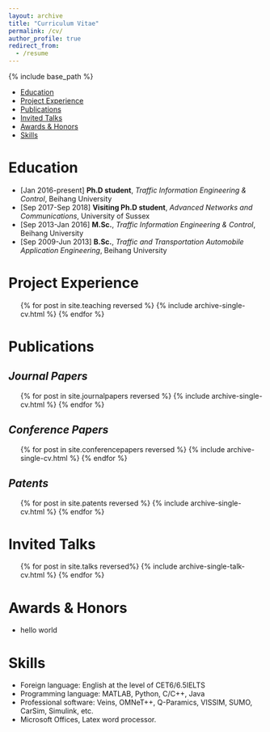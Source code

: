 ```yaml
---
layout: archive
title: "Curriculum Vitae"
permalink: /cv/
author_profile: true
redirect_from:
  - /resume
---
```


{% include base_path %}

+ [Education](#Education)
+ [Project Experience](#ProjectExperience)
+ [Publications](#Publications)
+ [Invited Talks](#InvitedTalks)
+ [Awards & Honors](#AwardsAndHonors)
+ [Skills](#Skills)

# <a name="Education"></a>Education

* [Jan 2016-present] **Ph.D student**, *Traffic Information Engineering & Control*, Beihang University
* [Sep 2017-Sep 2018] **Visiting Ph.D student**, *Advanced Networks and Communications*, University of Sussex
* [Sep 2013-Jan 2016] **M.Sc.**, *Traffic Information Engineering & Control*, Beihang University
* [Sep 2009-Jun 2013] **B.Sc.**, *Traffic and Transportation Automobile Application Engineering*, Beihang University
  

# <a name="ProjectExperience"></a>Project Experience

  <ul>{% for post in site.teaching reversed %}
    {% include archive-single-cv.html %}
  {% endfor %}</ul>
  
 


# <a name="Publications"></a>Publications

*Journal Papers*
------
  <ul>{% for post in site.journalpapers reversed %}
    {% include archive-single-cv.html %}
  {% endfor %}</ul>
  
 
*Conference Papers*
------
  <ul>{% for post in site.conferencepapers reversed %}
    {% include archive-single-cv.html %}
  {% endfor %}</ul>
  
*Patents*
------
  <ul>{% for post in site.patents reversed %}
    {% include archive-single-cv.html %}
  {% endfor %}</ul>
  
  
# <a name="InvitedTalks"></a>Invited Talks

 <ul>{% for post in site.talks reversed%}
    {% include archive-single-talk-cv.html %}
  {% endfor %}</ul>
  
 
# <a name="AwardsAndHonors"></a>Awards & Honors

+ hello world


# <a name="Skills"></a>Skills

* Foreign language: English at the level of CET6/6.5IELTS
* Programming language: MATLAB, Python, C/C++, Java
* Professional software: Veins, OMNeT++, Q-Paramics, VISSIM, SUMO, CarSim, Simulink, etc.
* Microsoft Offices, Latex word processor.

